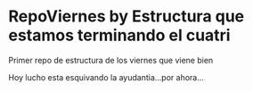 # RepoViernes by Estructura que estamos terminando el cuatri
Primer repo de estructura de los viernes que viene bien 


Hoy lucho esta esquivando la ayudantia...por ahora... 


